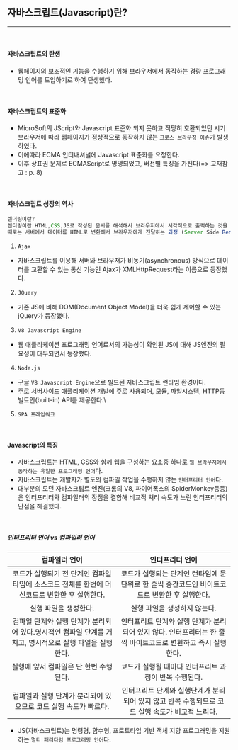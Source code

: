 ## 자바스크립트(Javascript)란?

---

<br />

#### 자바스크립트의 탄생

- 웹페이지의 보조적인 기능을 수행하기 위해 브라우저에서 동작하는 경량 프로그래밍 언어를 도입하기로 하여 탄생했다.

<br />

#### 자바스크립트의 표준화

- MicroSoft의 JScript와 Javascript 표준화 되지 못하고 적당히 호환되었던 시기 브라우저에 따라 웹페이지가 정상적으로 동작하지 않는 `크로스 브라우징 이슈`가 발생하였다.
- 이에따라 ECMA 인터내셔널에 Javascript 표준화를 요청한다.
- 이후 상표권 문제로 ECMAScript로 명명되었고, 버전별 특징을 가진다(=> 교재참고 : p. 8)

<br />

#### 자바스크립트 성장의 역사

```js
렌더링이란?
렌더링이란 HTML,CSS,JS로 작성된 문서를 해석해서 브라우저에서 시각적으로 출력하는 것을 말한다.
때로는 서버에서 데이터를 HTML로 변환해서 브라우저에게 전달하는 과정 (Server Side Rendering(SSR)) 을 가리키기도 한다.
```

1. `Ajax`

- 자바스크립트를 이용해 서버와 브라우저가 비동기(asynchronous) 방식으로 데이터를 교환할 수 있는 통신 기능인 Ajax가 XMLHttpRequest라는 이름으로 등장했다.

2. `JQuery`

- 기존 JS에 비해 DOM(Document Object Model)을 더욱 쉽게 제어할 수 있는 jQuery가 등장했다.

3. `V8 Javascript Engine`

- 웹 애플리케이션 프로그래밍 언어로서의 가능성이 확인된 JS에 대해 JS엔진의 필요성이 대두되면서 등장했다.

4. `Node.js`

- 구글 `V8 Javascript Engine`으로 빌드된 자바스크립트 런타임 환경이다.
- 주로 서버사이드 애플리케이션 개발에 주로 사용되며, 모듈, 파일시스템, HTTP등 빌트인(built-in) API를 제공한다.\

5. `SPA 프레임워크`

<br />

#### Javascript의 특징

- 자바스크립트는 HTML, CSS와 함께 웹을 구성하는 요소중 하나로 `웹 브라우저에서 동작하는 유일한 프로그래밍 언어`다.
- 자바스크립트는 개발자가 별도의 컴파일 작업을 수행하지 않는 `인터프리터 언어`다.
- 대부분의 모던 자바스크립트 엔진(크롬의 V8, 파이어폭스의 SpiderMonkey등등)은 인터프리터와 컴파일러의 장점을 결합해 비교적 처리 속도가 느린 인터프리터의 단점을 해결했다.

<br />

##### 인터프리터 언어 vs 컴파일러 언어

|                                              컴파일러 언어                                              |                                               인터프리터 언어                                                |
| :-----------------------------------------------------------------------------------------------------: | :----------------------------------------------------------------------------------------------------------: |
|      코드가 실행되기 전 단계인 컴파일 타임에 소스코드 전체를 한번에 머신코드로 변환한 후 실행한다.      |        코드가 실행되는 단계인 런타임에 문 단위로 한 줄씩 중간코드인 바이트코드로 변환한 후 실행한다.         |
|                                          실행 파일을 생성한다.                                          |                                         실행 파일을 생성하지 않는다.                                         |
| 컴파일 단계와 실행 단계가 분리되어 있다.명시적인 컴파일 단계를 거치고, 명시적으로 실행 파일을 실행한다. | 인터프리트 단계와 실행 단계가 분리되어 있지 않다. 인터프리터는 한 줄 씩 바이트코드로 변환하고 즉시 실행한다. |
|                                 실행에 앞서 컴파일은 단 한번 수행된다.                                  |                            코드가 실행될 때마다 인터프리트 과정이 반복 수행된다.                             |
|                     컴파일과 실행 단계가 분리되어 있으므로 코드 실행 속도가 빠르다.                     |       인터프리트 단계와 실행단계가 분리되어 있지 않고 반복 수행되므로 코드 실행 속도가 비교적 느리다.        |

- JS(자바스크립트)는 명령형, 함수형, 프로토타입 기반 객체 지향 프로그래밍을 지원하는 `멀티 패러다임 프로그래밍 언어`다.

<br />
